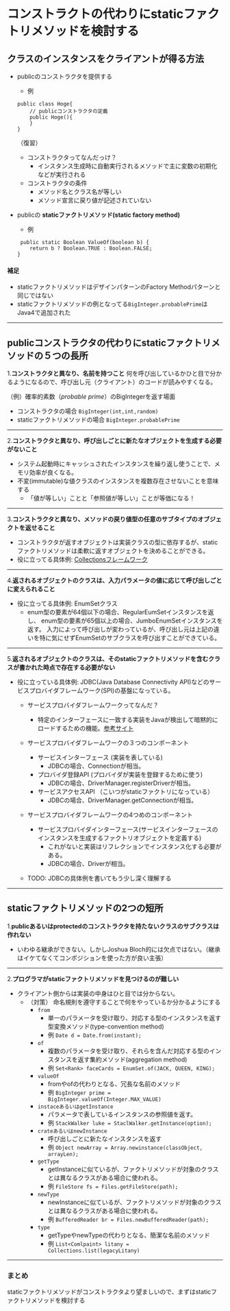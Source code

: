 # コンストラクトの代わりにstaticファクトリメソッドを検討する

## クラスのインスタンスをクライアントが得る方法

- publicのコンストラクタを提供する
    - 例
    ```
    public class Hoge{
        // publicコンストラクタの定義
        public Hoge(){
        }
    }
    ```
  
  （復習）
  - コンストラクタってなんだっけ？
    - インスタンス生成時に自動実行されるメソッドで主に変数の初期化などが実行される
  - コンストラクタの条件
    - メソッド名とクラス名が等しい
    - メソッド宣言に戻り値が記述されていない
    
- publicの **staticファクトリメソッド(static factory method)**
    - 例
    ```
     public static Boolean ValueOf(boolean b) {
        return b ? Boolean.TRUE : Boolean.FALSE;
    }
    ```
#### 補足
- staticファクトリメソッドはデザインパターンのFactory Methodパターンと同じではない
- staticファクトリメソッドの例となってる`BigInteger.probablePrime`はJava4で追加された
---

## publicコンストラクタの代わりにstaticファクトリメソッドの５つの長所
 1.**コンストラクタと異なり、名前を持つこと**
 何を呼び出しているかひと目で分かるようになるので、呼び出し元（クライアント）のコードが読みやすくなる。

 （例）確率的素数（*probable prime*）のBigIntegerを返す場面
 - コンストラクタの場合
 `BigInteger(int,int,random)`
 - staticファクトリメソッドの場合
`BigInteger.probablePrime`
---
 2.**コンストラクタと異なり、呼び出しごとに新たなオブジェクトを生成する必要がないこと**
 - システム起動時にキャッシュされたインスタンスを繰り返し使うことで、メモリ効率が良くなる。
 - 不変(immutable)な値クラスのインスタンスを複数存在させないことを意味する
    -  「値が等しい」ことと「参照値が等しい」ことが等価になる！
 ---
 3.**コンストラクタと異なり、メソッドの戻り値型の任意のサブタイプのオブジェクトを返せること**
 - コンストラクタが返すオブジェクトは実装クラスの型に依存するが、staticファクトリメソッドは柔軟に返すオブジェクトを決めることができる。
 - 役に立ってる具体例: [Collectionsフレームワーク](
 https://docs.oracle.com/javase/jp/8/docs/api/java/util/Collections.html)
 ---
 4.**返されるオブジェクトのクラスは、入力パラメータの値に応じて呼び出しごとに変えられること**
 - 役に立ってる具体例: EnumSetクラス
    - enum型の要素が64個以下の場合、RegularEumSetインスタンスを返し、
    enum型の要素が65個以上の場合、JumboEnumSetインスタンスを返す。
    入力によって呼び出しが変わっているが、呼び出し元は上記の違いを特に気にせずEnumSetのサブクラスを呼び出すことができている。
 
 ---
 5.**返されるオブジェクトのクラスは、そのstaticファクトリメソッドを含むクラスが書かれた時点で存在する必要がない**
 - 役に立っている具体例: JDBC(Java Database Connectivity API)などのサービスプロバイダフレームワーク(SPI)の基盤になっている。
    -  サービスプロバイダフレームワークってなんだ？
        - 特定のインターフェースに一致する実装をJavaが検出して暗黙的にロードするための機能。[参考サイト](https://hazm.at/mox/lang/java/spi/index.html)
        
    -  サービスプロバイダフレームワークの３つのコンポーネント
        - サービスインターフェース (実装を表している)
            - JDBCの場合、Connectionが相当。
        - プロバイダ登録API (プロバイダが実装を登録するために使う)
            - JDBCの場合、DriverManager.registerDriverが相当。
        - サービスアクセスAPI （こいつがstaticファクトリになっている）
            - JDBCの場合、DriverManager.getConnectionが相当。
            
    -  サービスプロバイダフレームワークの4つめのコンポーネント
        - サービスプロバイダインターフェース(サービスインターフェースのインスタンスを生成するファクトリオブジェクトを定義する)
            - これがないと実装はリフレクションでインスタンス化する必要がある。
            - JDBCの場合、Driverが相当。
    - TODO: JDBCの具体例を書いてもう少し深く理解する        

 ---
## staticファクトリメソッドの2つの短所
 1.**publicあるいはprotectedのコンストラクタを持たないクラスのサブクラスは作れない**
 - いわゆる継承ができない。しかしJoshua Bloch的には欠点ではない。（継承はイケてなくてコンポジションを使った方が良い主張）
---
 2.**プログラマがstaticファクトリメソッドを見つけるのが難しい**
 - クライアント側からは実装の中身はひと目では分からない。
    - （対策） 命名規則を遵守することで何をやっているか分かるようにする
        - `from`
            - 単一のパラメータを受け取り、対応する型のインスタンスを返す型変換メソッド(type-convention method)
            - 例 ```Date d = Date.from(instant);```
        - `of`
            - 複数のパラメータを受け取り、それらを含んだ対応する型のインスタンスを返す集約メソッド(aggregation method)
            -  例 ```Set<Rank> faceCards = EnumSet.of(JACK, QUEEN, KING);```            
        - `valueOf`
            - fromやofの代わりとなる、冗長な名前のメソッド
            - 例 ```BigInteger prime = BigInteger.valueOf(Integer.MAX_VALUE)```
        - `instaceあるいはgetInstance`
            - パラメータで表しているインスタンスの参照値を返す。
            - 例 ```StackWalker luke = StaclWalker.getInstance(option);```
        - `crateあるいはnewInstance`
            - 呼び出しごとに新たなインスタンスを返す
            - 例 ```Object newArray = Array.newinstance(classObject, arrayLen);```
        - `getType`
            - getInstanceに似ているが、ファクトリメソッドが対象のクラスとは異なるクラスがある場合に使われる。
            - 例 ```FileStore fs = Files.getFileStore(path);```
        - `newType`
            - newInstanceに似ているが、ファクトリメソッドが対象のクラスとは異なるクラスがある場合に使われる。
            - 例 ```BufferedReader br = Files.newBufferedReader(path);```
        - `type`  
            - getTypeやnewTypeの代わりとなる、簡潔な名前のメソッド
            - 例 ```List<Comlpaint> litany = Collections.list(legacyLitany)```
 ---
 ### まとめ
 staticファクトリメソッドがコンストラクタより望ましいので、まずはstaticファクトリメソッドを検討する

